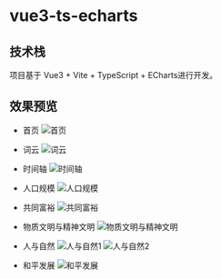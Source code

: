 # vue3-ts-echarts

## 技术栈
项目基于 Vue3 + Vite + TypeScript + ECharts进行开发。

## 效果预览
- 首页
![首页](https://shinoimg.yyshino.top/img/202304101958791.png)

- 词云
![词云](https://shinoimg.yyshino.top/img/202304101958786.png)

- 时间轴
![时间轴](https://shinoimg.yyshino.top/img/202304101958785.png)

- 人口规模
![人口规模](https://shinoimg.yyshino.top/img/202304101958789.png)

- 共同富裕
![共同富裕](https://shinoimg.yyshino.top/img/202304101958790.png)

- 物质文明与精神文明
![物质文明与精神文明](https://shinoimg.yyshino.top/img/202304101958784.png)

- 人与自然
![人与自然1](https://shinoimg.yyshino.top/img/202304101958787.png)
![人与自然2](https://shinoimg.yyshino.top/img/202304101958783.png)

- 和平发展
![和平发展](https://shinoimg.yyshino.top/img/202304101958792.png)





